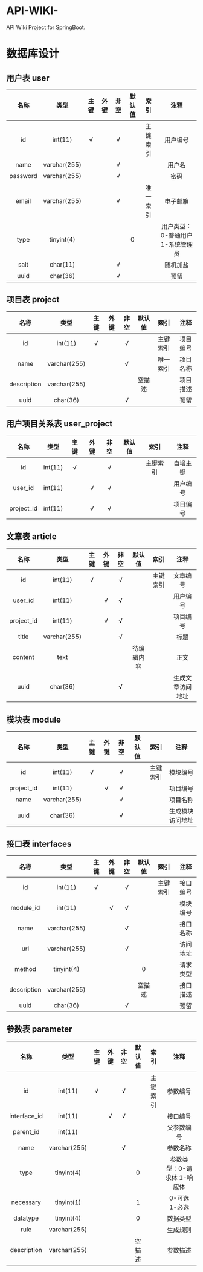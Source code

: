 # API-WIKI-

API Wiki Project for SpringBoot.

# 数据库设计

## 用户表 user

|   名称   |     类型     | 主键 | 外键 | 非空 | 默认值 |   索引   |               注释                |
| :------: | :----------: | :--: | :--: | :--: | :----: | :------: | :-------------------------------: |
|    id    |   int(11)    |  √   |      |  √   |        | 主键索引 |             用户编号              |
|   name   | varchar(255) |      |      |  √   |        |          |              用户名               |
| password | varchar(255) |      |      |  √   |        |          |               密码                |
|  email   | varchar(255) |      |      |  √   |        | 唯一索引 |             电子邮箱              |
|   type   |  tinyint(4)  |      |      |      |   0    |          | 用户类型：0-普通用户 1-系统管理员 |
|   salt   |   char(11)   |      |      |  √   |        |          |             随机加盐              |
|   uuid   |   char(36)   |      |      |  √   |        |          |               预留                |

## 项目表 project

|    名称     |     类型     | 主键 | 外键 | 非空 | 默认值 |   索引   |   注释   |
| :---------: | :----------: | :--: | :--: | :--: | :----: | :------: | :------: |
|     id      |   int(11)    |  √   |      |  √   |        | 主键索引 | 项目编号 |
|    name     | varchar(255) |      |      |  √   |        | 唯一索引 | 项目名称 |
| description | varchar(255) |      |      |      | 空描述 |          | 项目描述 |
|    uuid     |   char(36)   |      |      |  √   |        |          |   预留   |

## 用户项目关系表 user_project

|    名称    |  类型   | 主键 | 外键 | 非空 | 默认值 |   索引   |   注释   |
| :--------: | :-----: | :--: | :--: | :--: | :----: | :------: | :------: |
|     id     | int(11) |  √   |      |  √   |        | 主键索引 | 自增主键 |
|  user_id   | int(11) |      |  √   |  √   |        |          | 用户编号 |
| project_id | int(11) |      |  √   |  √   |        |          | 项目编号 |

## 文章表 article

|    名称    |     类型     | 主键 | 外键 | 非空 |   默认值   |   索引   |       注释       |
| :--------: | :----------: | :--: | :--: | :--: | :--------: | :------: | :--------------: |
|     id     |   int(11)    |  √   |      |  √   |            | 主键索引 |     文章编号     |
|  user_id   |   int(11)    |      |  √   |  √   |            |          |     用户编号     |
| project_id |   int(11)    |      |  √   |  √   |            |          |     项目编号     |
|   title    | varchar(255) |      |      |  √   |            |          |       标题       |
|  content   |     text     |      |      |      | 待编辑内容 |          |       正文       |
|    uuid    |   char(36)   |      |      |  √   |            |          | 生成文章访问地址 |

## 模块表 module

|    名称    |     类型     | 主键 | 外键 | 非空 | 默认值 |   索引   |       注释       |
| :--------: | :----------: | :--: | :--: | :--: | :----: | :------: | :--------------: |
|     id     |   int(11)    |  √   |      |  √   |        | 主键索引 |     模块编号     |
| project_id |   int(11)    |      |  √   |  √   |        |          |     项目编号     |
|    name    | varchar(255) |      |      |  √   |        |          |     项目名称     |
|    uuid    |   char(36)   |      |      |  √   |        |          | 生成模块访问地址 |

## 接口表 interfaces

|    名称     |     类型     | 主键 | 外键 | 非空 | 默认值 |   索引   |   注释   |
| :---------: | :----------: | :--: | :--: | :--: | :----: | :------: | :------: |
|     id      |   int(11)    |  √   |      |  √   |        | 主键索引 | 接口编号 |
|  module_id  |   int(11)    |      |  √   |  √   |        |          | 模块编号 |
|    name     | varchar(255) |      |      |  √   |        |          | 接口名称 |
|     url     | varchar(255) |      |      |  √   |        |          | 访问地址 |
|   method    |  tinyint(4)  |      |      |      |   0    |          | 请求类型 |
| description | varchar(255) |      |      |      | 空描述 |          | 接口描述 |
|    uuid     |   char(36)   |      |      |  √   |        |          |   预留   |

## 参数表 parameter

|     名称     |     类型     | 主键 | 外键 | 非空 | 默认值 |   索引   |            注释             |
| :----------: | :----------: | :--: | :--: | :--: | :----: | :------: | :-------------------------: |
|      id      |   int(11)    |  √   |      |  √   |        | 主键索引 |          参数编号           |
| interface_id |   int(11)    |      |  √   |  √   |        |          |          接口编号           |
|  parent_id   |   int(11)    |      |      |      |        |          |         父参数编号          |
|     name     | varchar(255) |      |      |  √   |        |          |          参数名称           |
|     type     |  tinyint(4)  |      |      |      |   0    |          | 参数类型：0-请求体 1-响应体 |
|  necessary   |  tinyint(1)  |      |      |      |   1    |          |        0-可选 1-必选        |
|   datatype   |  tinyint(4)  |      |      |      |   0    |          |          数据类型           |
|     rule     | varchar(255) |      |      |      |        |          |          生成规则           |
| description  | varchar(255) |      |      |      | 空描述 |          |          参数描述           |
